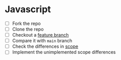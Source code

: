 # Javascript

* [ ] Fork the repo
* [ ] Clone the repo
* [ ] Checkout a [feature branch](./docs/features)
* [ ] Compare it with `main` branch
* [ ] Check the differences in [scope](./docs/features)
* [ ] Implement the unimplemented scope differences
